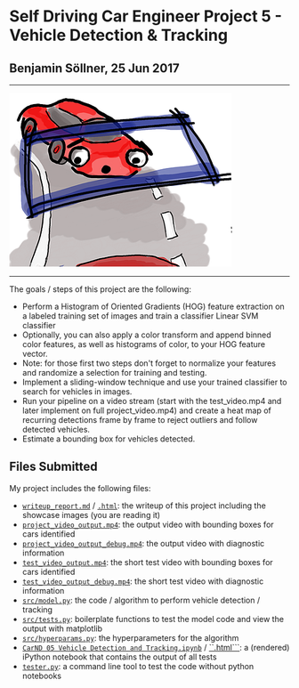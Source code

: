 # Self Driving Car Engineer Project 5 - Vehicle Detection & Tracking
## Benjamin Söllner, 25 Jun 2017

---

![Fun Project Header Image](project_carnd_5_vehicle_detection_400.png)

---

The goals / steps of this project are the following:

* Perform a Histogram of Oriented Gradients (HOG) feature extraction on a labeled training set of images and train a classifier Linear SVM classifier
* Optionally, you can also apply a color transform and append binned color features, as well as histograms of color, to your HOG feature vector.
* Note: for those first two steps don't forget to normalize your features and randomize a selection for training and testing.
* Implement a sliding-window technique and use your trained classifier to search for vehicles in images.
* Run your pipeline on a video stream (start with the test_video.mp4 and later implement on full project_video.mp4) and create a heat map of recurring detections frame by frame to reject outliers and follow detected vehicles.
* Estimate a bounding box for vehicles detected.

## Files Submitted

My project includes the following files:

* [``writeup_report.md``](writeup_report.md) / [``.html``](writeup_report.html): the writeup of this project including the showcase images (you are reading it)
* [``project_video_output.mp4``](project_video_output.mp4): the output video with bounding boxes for cars identified
* [``project_video_output_debug.mp4``](project_video_output_debug.mp4): the output video with diagnostic information
* [``test_video_output.mp4``](project_video_output.mp4): the short test video with bounding boxes for cars identified
* [``test_video_output_debug.mp4``](project_video_output_debug.mp4): the short test video with diagnostic information
* [``src/model.py``](src/model.py): the code / algorithm to perform vehicle detection / tracking
* [``src/tests.py``](src/tests.py): boilerplate functions to test the model code and view the output with matplotlib
* [``src/hyperparams.py``](src/hyperparams.py): the hyperparameters for the algorithm
* [``CarND 05 Vehicle Detection and Tracking.ipynb``](CarND%2005%20Vehicle%20Detection%20and%20Tracking.ipynb) / [``.html```](CarND%2005%20Vehicle%20Detection%20and%20Tracking.html): a (rendered) iPython notebook that contains the output of all tests
* [``tester.py``](tester.py): a command line tool to test the code without python notebooks
